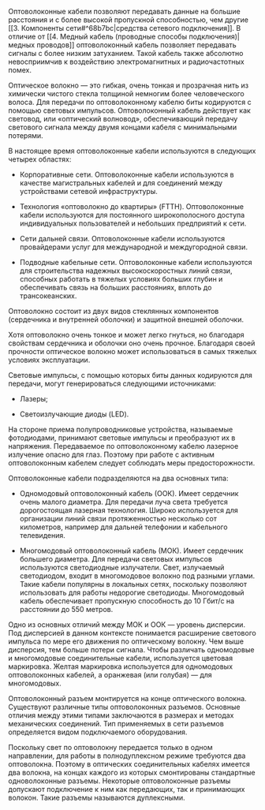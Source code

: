 Оптоволоконные кабели позволяют передавать данные на большие расстояния и с более высокой пропускной способностью, чем другие [[3. Компоненты сети#^68b7bc|средства сетевого подключения]]. В отличие от [[4. Медный кабель (проводные способы подключения)|медных проводов]] оптоволоконный кабель позволяет передавать сигналы с более низким затуханием. Такой кабель также абсолютно невосприимчив к воздействию электромагнитных и радиочастотных помех.

Оптическое волокно — это гибкая, очень тонкая и прозрачная нить из химически чистого стекла толщиной немногим более человеческого волоса. Для передачи по оптоволоконному кабелю биты кодируются с помощью световых импульсов. Оптоволоконный кабель действует как световод, или «оптический волновод», обеспечивающий передачу светового сигнала между двумя концами кабеля с минимальными потерями.

В настоящее время оптоволоконные кабели используются в следующих четырех областях:

- Корпоративные сети. Оптоволоконные кабели используются в качестве магистральных кабелей и для соединений между устройствами сетевой инфраструктуры.

- Технология «оптоволокно до квартиры» (FTTH). Оптоволоконные кабели используются для постоянного широкополосного доступа индивидуальных пользователей и небольших предприятий к сети.

- Сети дальней связи. Оптоволоконные кабели используются провайдерами услуг для международной и междугородной связи.

- Подводные кабельные сети. Оптоволоконные кабели используются для строительства надежных высокоскоростных линий связи, способных работать в тяжелых условиях больших глубин и обеспечивать связь на больших расстояниях, вплоть до трансокеанских.

Оптоволокно состоит из двух видов стеклянных компонентов (сердечника и внутренней оболочки) и защитной внешней оболочки.

Хотя оптоволокно очень тонкое и может легко гнуться, но благодаря свойствам сердечника и оболочки оно очень прочное. Благодаря своей прочности оптическое волокно может использоваться в самых тяжелых условиях эксплуатации.

Световые импульсы, с помощью которых биты данных кодируются для передачи, могут генерироваться следующими источниками:

- Лазеры;

- Светоизлучающие диоды (LED).

На стороне приема полупроводниковые устройства, называемые фотодиодами, принимают световые импульсы и преобразуют их в напряжения. Передаваемое по оптоволоконному кабелю лазерное излучение опасно для глаз. Поэтому при работе с активным оптоволоконным кабелем следует соблюдать меры предосторожности.

Оптоволоконные кабели подразделяются на два основных типа:

- Одномодовый оптоволоконный кабель (ООК). Имеет сердечник очень малого диаметра. Для передачи луча света требуется дорогостоящая лазерная технология. Широко используется для организации линий связи протяженностью несколько сот километров, например для дальней телефонии и кабельного телевидения.

- Многомодовый оптоволоконный кабель (МОК). Имеет сердечник большего диаметра. Для передачи световых импульсов используются светодиодные излучатели. Cвет, излучаемый светодиодом, входит в многомодовое волокно под разными углами. Такие кабели популярны в локальных сетях, поскольку позволяют использовать для работы недорогие светодиоды. Многомодовый кабель обеспечивает пропускную способность до 10 Гбит/с на расстоянии до 550 метров.

Одно из основных отличий между МОК и ООК — уровень дисперсии. Под дисперсией в данном контексте понимается расширение светового импульса по мере его движения по оптическому волокну. Чем выше дисперсия, тем больше потери сигнала. Чтобы различать одномодовые и многомодовые соединительные кабели, используется цветовая маркировка. Желтая маркировка используется для одномодовых оптоволоконных кабелей, а оранжевая (или голубая) — для многомодовых.

Оптоволоконный разъем монтируется на конце оптического волокна. Существуют различные типы оптоволоконных разъемов. Основные отличия между этими типами заключаются в размерах и методах механических соединений. Тип применяемых в сети разъемов определяется видом подключаемого оборудования.

Поскольку свет по оптоволокну передается только в одном направлении, для работы в полнодуплексном режиме требуются два оптоволокна. Поэтому в оптических соединительных кабелях имеется два волокна, на концах каждого из которых смонтированы стандартные одноволоконные разъемы. Некоторые оптоволоконные разъемы допускают подключение к ним как передающих, так и принимающих волокон. Такие разъемы называются дуплексными.
